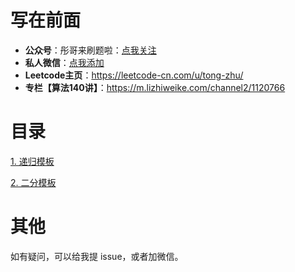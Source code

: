# 写在前面

- **公众号**：彤哥来刷题啦：[点我关注](https://img.oicoding.cn/img/20211226095624.png)
- **私人微信**：[点我添加](https://img.oicoding.cn/img/image-20220215180142724.png)
- **Leetcode主页**：https://leetcode-cn.com/u/tong-zhu/
- **专栏【算法140讲】**：https://m.lizhiweike.com/channel2/1120766

# 目录

[1. 递归模板](001_recursion.md)

[2. 二分模板](002_binary_search.md)


# 其他

如有疑问，可以给我提 issue，或者加微信。
